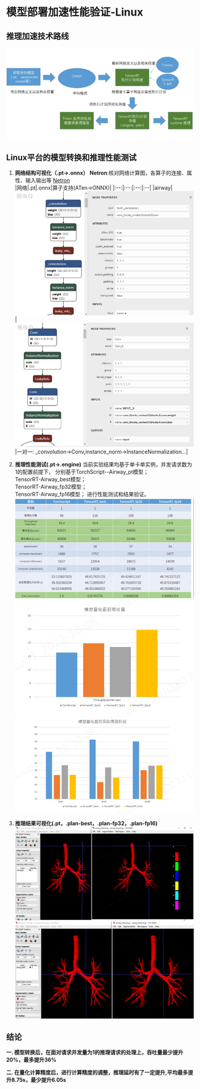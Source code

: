 # 模型部署加速性能验证-Linux


## 推理加速技术路线
![var](./pic/plan.jpg)

## Linux平台的模型转换和推理性能测试
1. __网络结构可视化（.pt->.onnx）__
   __Netron__:核对网络计算图，各算子的连接、属性、输入输出等 [Netron](https://netron.app/)  
    |网络|.pt|.onnx|算子支持(ATen->ONNX)|
    |:--:|:--:|:--:|:--|
    |airway|![var](./pic/airway_pt.png)|![var](./pic/airway_onnx.png)|一对一:   _convolution->Conv,instance_norm->InstanceNormalization...|

2. __推理性能测试(.pt->.engine)__
   当前实验结果均基于单卡单实例，并发请求数为1的配置前提下，
   分别基于TorchScript--Airway_pt模型；  
          TensorRT-Airway_best模型；  
          TensorRT-Airway_fp32模型；  
          TensorRT-Airway_fp16模型；
    进行性能测试和结果验证。
   ![var](./pic/com.png)
   ![var](./pic/con1.png)
   ![var](./pic/con2.png)

3. __推理结果可视化(.pt，.plan-best，.plan-fp32，.plan-fp16)__
   ![var](./pic/Result1.png)
   ![var](./pic/Result2.png)
   
   

## 结论
__一. 模型转换后，在面对请求并发量为1的推理请求的处理上，吞吐量最少提升20%，最多提升36%__  

__二. 在量化计算精度后，进行计算精度的调整，推理延时有了一定提升,平均最多提升8.75s，最少提升6.05s__  
